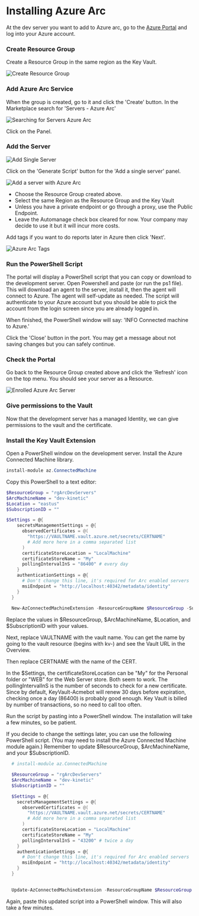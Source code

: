 # Installing Azure Arc

At the dev server you want to add to Azure arc, go to the [Azure Portal](https://portal.azure.com) and log into your Azure account.

### Create Resource Group

Create a Resource Group in the same region as the Key Vault.

![Create Resource Group](/images/rgAzureArc.png)

### Add Azure Arc Service

When the group is created, go to it and click the 'Create' button. In the Marketplace search for 'Servers - Azure Arc'

![Searching for Servers Azure Arc](/images/SearchServersArc.png)

Click on the Panel.

### Add the Server

![Add Single Server](/images/AddSingleServer.png)

Click on the 'Generate Script' button for the 'Add a single server' panel.

![Add a server with Azure Arc](/images/AddArcServer.png)

- Choose the Resource Group created above.
- Select the same Region as the Resource Group and the Key Vault
- Unless you have a private endpoint or go through a proxy, use the Public Endpoint.
- Leave the Automanage check box cleared for now. Your company may decide to use it but it will incur more costs.

Add tags if you want to do reports later in Azure then click 'Next'.

![Azure Arc Tags](/images/AzureArcTags.png)

### Run the PowerShell Script

The portal will display a PowerShell script that you can copy or download to the development server. Open Powershell and paste (or run the ps1 file). This will download an agent to the server, install it, then the agent will connect to Azure. The agent will self-update as needed. The script will authenticate to your Azure account but you should be able to pick the account from the login screen since you are already logged in.

When finished, the PowerShell window will say: 'INFO  Connected machine to Azure.'

Click the 'Close' button in the port. You may get a message about not saving changes but you can safely continue.

### Check the Portal

Go back to the Resource Group created above and click the 'Refresh' icon on the top menu. You should see your server as a Resource.

![Enrolled Azure Arc Server](/images/EnrolledMachine.png)

### Give permissions to the Vault

Now that the development server has a managed Identity, we can give permissions to the vault and the certificate.

### Install the Key Vault Extension

Open a PowerShell window on the development server. Install the Azure Connected Machine library.

```powershell
install-module az.ConnectedMachine
```

Copy this PowerShell to a text editor:
```powershell
$ResourceGroup = "rgArcDevServers"
$ArcMachineName = "dev-kinetic"
$Location = "eastus"
$SubscriptionID = ""

$Settings = @{
    secretsManagementSettings = @{
      observedCertificates = @(
        "https://VAULTNAME.vault.azure.net/secrets/CERTNAME"
        # Add more here in a comma separated list
      )
      certificateStoreLocation = "LocalMachine"
      certificateStoreName = "My"
      pollingIntervalInS = "86400" # every day
    }
    authenticationSettings = @{
      # Don't change this line, it's required for Arc enabled servers
      msiEndpoint = "http://localhost:40342/metadata/identity"
    }
  }
  
  New-AzConnectedMachineExtension -ResourceGroupName $ResourceGroup -SubscriptionId $SubscriptionID -MachineName $ArcMachineName -Name "KeyVaultForWindows" -Location $Location -Publisher "Microsoft.Azure.KeyVault" -ExtensionType "KeyVaultForWindows" -Setting $Settings
```

Replace the values in $ResourceGroup, $ArcMachineName, $Location, and $SubscriptionID with your values.

Next, replace VAULTNAME with the vault name. You can get the name by going to the vault resource (begins with kv-) and see the Vault URL in the Overview.

Then replace CERTNAME with the name of the CERT.

In the $Settings, the certificateStoreLocation can be "My" for the Personal folder or "WEB" for the Web Server store. Both seem to work. The pollingIntervalInS is the number of seconds to check for a new certificate. Since by default, KeyVault-Acmebot will renew 30 days before expiration, checking once a day (86400) is probably good enough. Key Vault is billed by number of transactions, so no need to call too often.

Run the script by pasting into a PowerShell window. The installation will take a few minutes, so be patient.

If you decide to change the settings later, you can use the following PowerShell script. (You may need to install the Azure Connected Machine module again.) Remember to update $ResourceGroup, $ArcMachineName, and your $SubscriptionID.

```powershell
  # install-module az.ConnectedMachine

  $ResourceGroup = "rgArcDevServers"
  $ArcMachineName = "dev-kinetic"
  $SubscriptionID = ""

  $Settings = @{
    secretsManagementSettings = @{
      observedCertificates = @(
        "https://VAULTNAME.vault.azure.net/secrets/CERTNAME"
        # Add more here in a comma separated list
      )
      certificateStoreLocation = "LocalMachine"
      certificateStoreName = "My"
      pollingIntervalInS = "43200" # twice a day
    }
    authenticationSettings = @{
      # Don't change this line, it's required for Arc enabled servers
      msiEndpoint = "http://localhost:40342/metadata/identity"
    }
  }
  

  Update-AzConnectedMachineExtension -ResourceGroupName $ResourceGroup -SubscriptionId $SubscriptionID -MachineName $ArcMachineName -Name "KeyVaultForWindows" -Publisher "Microsoft.Azure.KeyVault" -Setting $Settings
```

Again, paste this updated script into a PowerShell window. This will also take a few minutes.
